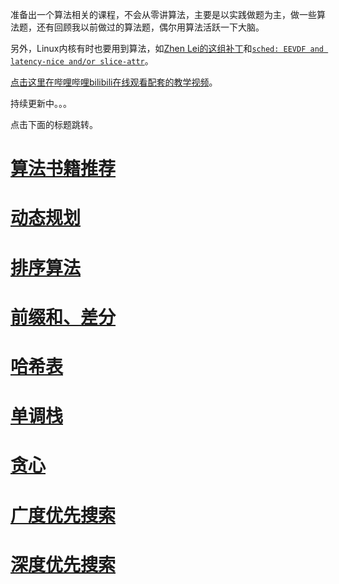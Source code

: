 <!--
华为可信考试练习题目:

算法类型 LeetCode题目

滑动窗口 1208 209 1004
done 前缀和、差分 1094 1109 253
递归 698 776 726
done DFS 200 695 934
done BFS 126 127 752
done 单调栈 503 739 496
字典树 648 208 692
并查集 1202 1135 737
done HASH 974 347 451
堆和优先级队列 1845 1882 355
字符串 393 1247 1850
done 贪心 1540 452
二分查找 1060 33 1818
系统设计题 635 379 1396
回溯 79 78 498
时间区间类 57 253
系统题 631 208 146 355 635 901 1396 1500 1603
-->

准备出一个算法相关的课程，不会从零讲算法，主要是以实践做题为主，做一些算法题，还有回顾我以前做过的算法题，偶尔用算法活跃一下大脑。

另外，Linux内核有时也要用到算法，如[Zhen Lei的这组补丁](https://lore.kernel.org/lkml/20221102084921.1615-1-thunder.leizhen@huawei.com/)和[`sched: EEVDF and latency-nice and/or slice-attr`](https://chenxiaosong.com/courses/kernel/patches/sched-EEVDF-and-latency-nice-and-or-slice-attr.html)。

[点击这里在哔哩哔哩bilibili在线观看配套的教学视频](https://www.bilibili.com/video/BV1cNxueQEmn/)。

持续更新中。。。

点击下面的标题跳转。

# [算法书籍推荐](https://chenxiaosong.com/courses/algorithms/book.html)

# [动态规划](https://chenxiaosong.com/courses/algorithms/dynamic-programming.html)

# [排序算法](https://chenxiaosong.com/courses/algorithms/sort.html)

# [前缀和、差分](https://chenxiaosong.com/courses/algorithms/prefix-sum.html)

# [哈希表](https://chenxiaosong.com/courses/algorithms/hash-table.html)

# [单调栈](https://chenxiaosong.com/courses/algorithms/monotonic-stack.html)

# [贪心](https://chenxiaosong.com/courses/algorithms/greedy.html)

# [广度优先搜索](https://chenxiaosong.com/courses/algorithms/breadth-first-search.html)

# [深度优先搜索](https://chenxiaosong.com/courses/algorithms/depth-first-search.html)

